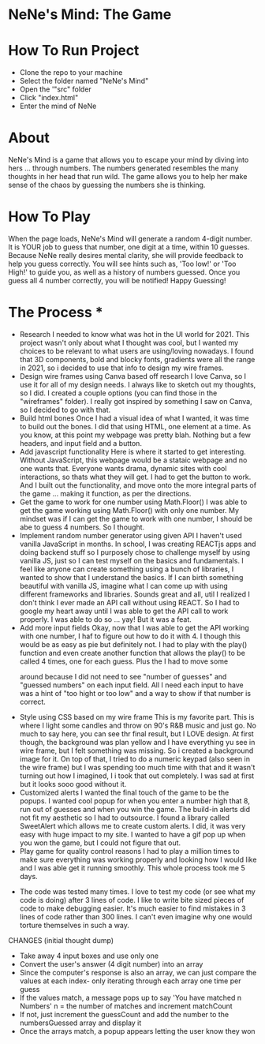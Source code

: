 # NeNe's Mind: The Game

# How To Run Project
- Clone the repo to your machine
- Select the folder named "NeNe's Mind"
- Open the '"src" folder
- Click "index.html"
- Enter the mind of NeNe

# About 

NeNe's Mind is a game that allows you to escape your mind by diving into hers ... through numbers. The numbers generated resembles the many thoughts in her head that run wild. The game allows you to help her make sense of the chaos by guessing the numbers she is thinking. 

# How To Play 

When the page loads, NeNe's Mind will generate a random 4-digit number. It is YOUR job to guess that number, one digit at a time, within 10 guesses. Because NeNe really desires mental clarity, she will provide feedback to help you guess correctly. You will see hints such as, 'Too low!' or 'Too High!' to guide you, as well as a history of numbers guessed. Once you guess all 4 number correctly, you will be notified! Happy Guessing!

# The Process *
- Research
    I needed to know what was hot in the UI world for 2021. This project wasn't only about what I thought was cool, but I wanted my choices to be relevant to what users are using/loving nowadays. I found that 3D components, bold and blocky fonts, gradients were all the range in 2021, so i decided to use that info to design my wire frames.
- Design wire frames using Canva based off research
    I love Canva, so I use it for all of my design needs. I always like to sketch out my thoughts, so I did. I created a couple options (you can find those in the "wireframes" folder). I really got inspired by something I saw on Canva, so I decided to go with that.
- Build html bones
    Once I had a visual idea of what I wanted, it was time to build out the bones. I did that using HTML, one element at a time. As you know, at this point my webpage was pretty blah. Nothing but a few headers, and input field and a button.
- Add javascript functionality
    Here is where it started to get interesting. Without JavaScript, this webpage would be a stataic webpage and no one wants that. Everyone wants drama, dynamic sites with cool interactions, so thats what they will get. I had to get the button to work. And I built out the functionality, and move onto the more integral parts of the game ... making it function, as per the directions.
- Get the game to work for one number using Math.Floor()
    I was able to get the game working using Math.Floor() with only one number. My mindset was if I can get the game to work with one number, I should be abe to guess 4 numbers. So I thought.
- Implement random number generator using given API
    I haven't used vanilla JavaScript in months. In school, I was creating REACTjs apps and doing backend stuff so I purposely chose to challenge myself by using vanilla JS, just so I can test myself on the basics and fundamentals. I feel like anyone can create something using a bunch of libraries, I wanted to show that I understand the basics. If I can birth something beautiful with vanilla JS, imagine what I can come up with using different frameworks and libraries. Sounds great and all, util I realized I don't think I ever made an API call without using REACT. So I had to google my heart away until I was able to get the API call to work properly. I was able to do so ... yay! But it was a feat.
- Add more input fields 
    Okay, now that I was able to get the API working with one number, I haf to figure out how to do it with 4. I though this would be as easy as pie but definitely not. I had to play with the play() function and even create another function that allows the play() to be called 4 times, one for each guess. Plus the I had to move some <p> around because I did not need to see "number of guesses" and "guessed numbers" on each input field. All I need each input to have was a hint of "too hight or too low" and a way to show if that number is correct.
- Style using CSS based on my wire frame
    This is my favorite part. This is where I light some candles and throw on 90's R&B music and just go. No much to say here, you can see thr final result, but I LOVE design. At first though, the background was plan yellow and I have everything yu see in wire frame, but I felt something was missing. So i created a background image for it. On top of that, I tried to do a numeric keypad (also seen in the wire frame) but I was spending too much time with that and it wasn't turning out how I imagined, I i took that out completely. I was sad at first but it looks sooo good without it.
- Customized alerts
    I wanted the final touch of the game to be the popups. I wanted cool popup for when you enter a number high that 8, run out of guesses and when you win the game. The build-in alerts did not fit my aesthetic so I had to outsource. I found a library called SweetAlert which allows me to create custom alerts. I did, it was very easy with huge impact to my site. I wanted to have a gif pop up when you won the game, but I could not figure that out.
- Play game for quality control reasons
    I had to play a million times to make sure everything was working properly and looking how I would like and I was able get it running smoothly. This whole process took me 5 days.


* The code was tested many times. I love to test my code (or see what my code is doing) after 3 lines of code. I like to write bite sized pieces of code to make debugging easier. It's much easier to find mistakes in 3 lines of code rather than 300 lines. I can't even imagine why one would torture themselves in such a way.

CHANGES (initial thought dump)
- Take away 4 input boxes and use only one
- Convert the user's answer (4 digit number) into an array
- Since the computer's response is also an array, we can just compare the values at each index- only iterating through each array one time per guess
- If the values match, a message pops up to say 'You have matched n Numbers' n = the number of matches and increment matchCount
- If not, just increment the guessCount and add the number to the numbersGuessed array and display it
- Once the arrays match, a popup appears letting the user know they won